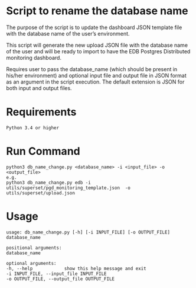 # Script to rename the database name 

The purpose of the script is to update the dashboard JSON template file with the database name of the user’s environment. 

This script will generate the new upload JSON file with the database name of the user and will be ready to import to have the EDB Postgres Distributed monitoring dashboard.

Requires user to pass the database_name (which should be present in his/her environment) and optional input file and output file in JSON format as an argument in the script execution. The default extension is JSON for both input and output files. 

# Requirements

    Python 3.4 or higher

# Run Command

    python3 db_name_change.py <database_name> -i <input_file> -o <output_file>
    e.g.
    python3 db_name_change.py edb -i utils/superset/pgd_monitoring_template.json  -o utils/superset/upload.json
 
# Usage
    usage: db_name_change.py [-h] [-i INPUT_FILE] [-o OUTPUT_FILE] database_name

    positional arguments:
    database_name

    optional arguments:
    -h, --help            show this help message and exit
    -i INPUT_FILE, --input_file INPUT_FILE
    -o OUTPUT_FILE, --output_file OUTPUT_FILE
